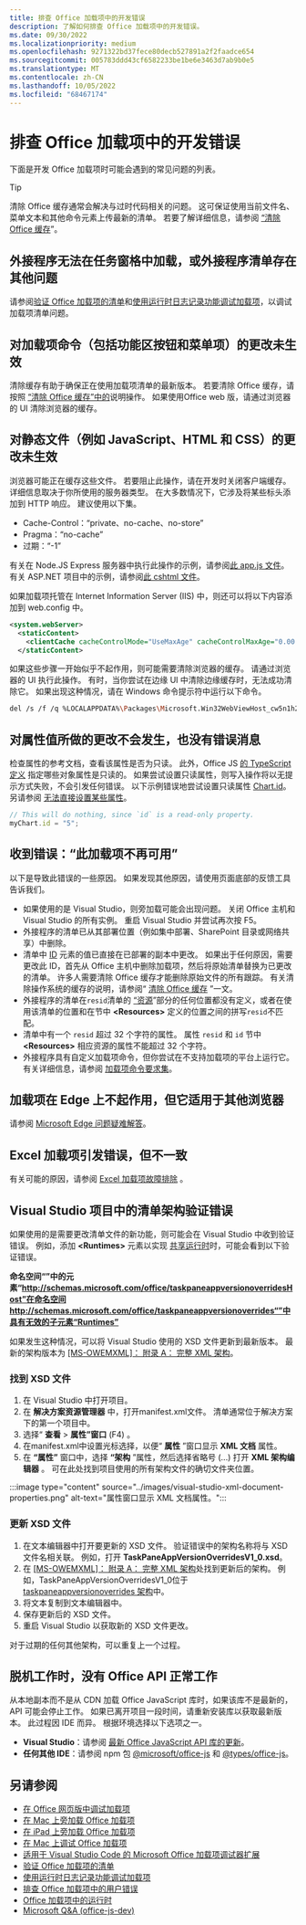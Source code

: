 ```yaml
---
title: 排查 Office 加载项中的开发错误
description: 了解如何排查 Office 加载项中的开发错误。
ms.date: 09/30/2022
ms.localizationpriority: medium
ms.openlocfilehash: 9271322bd37fece80decb527891a2f2faadce654
ms.sourcegitcommit: 005783ddd43cf6582233be1be6e3463d7ab9b0e5
ms.translationtype: MT
ms.contentlocale: zh-CN
ms.lasthandoff: 10/05/2022
ms.locfileid: "68467174"
---
```

# <a name="troubleshoot-development-errors-with-office-add-ins"></a>排查 Office 加载项中的开发错误

下面是开发 Office 加载项时可能会遇到的常见问题的列表。

> [!TIP]
> 清除 Office 缓存通常会解决与过时代码相关的问题。 这可保证使用当前文件名、菜单文本和其他命令元素上传最新的清单。 若要了解详细信息，请参阅 [“清除 Office 缓存](clear-cache.md)”。

## <a name="add-in-doesnt-load-in-task-pane-or-other-issues-with-the-add-in-manifest"></a>外接程序无法在任务窗格中加载，或外接程序清单存在其他问题

请参阅[验证 Office 加载项的清单](troubleshoot-manifest.md)和[使用运行时日志记录功能调试加载项](runtime-logging.md)，以调试加载项清单问题。

## <a name="changes-to-add-in-commands-including-ribbon-buttons-and-menu-items-do-not-take-effect"></a>对加载项命令（包括功能区按钮和菜单项）的更改未生效

清除缓存有助于确保正在使用加载项清单的最新版本。 若要清除 Office 缓存，请按照 [“清除 Office 缓存”中的](clear-cache.md)说明操作。 如果使用Office web 版，请通过浏览器的 UI 清除浏览器的缓存。

## <a name="changes-to-static-files-such-as-javascript-html-and-css-do-not-take-effect"></a>对静态文件（例如 JavaScript、HTML 和 CSS）的更改未生效

浏览器可能正在缓存这些文件。 若要阻止此操作，请在开发时关闭客户端缓存。 详细信息取决于你所使用的服务器类型。 在大多数情况下，它涉及将某些标头添加到 HTTP 响应。 建议使用以下集。

- Cache-Control：“private、no-cache、no-store”
- Pragma：“no-cache”
- 过期：“-1”

有关在 Node.JS Express 服务器中执行此操作的示例，请参阅[此 app.js 文件](https://github.com/OfficeDev/Office-Add-in-samples/tree/main/Samples/auth/Office-Add-in-NodeJS-SSO/Complete/app.js)。 有关 ASP.NET 项目中的示例，请参阅[此 cshtml 文件](https://github.com/OfficeDev/Office-Add-in-samples/tree/main/Samples/auth/Office-Add-in-ASPNET-SSO/Complete/Office-Add-in-ASPNET-SSO-WebAPI/Views/Shared/_Layout.cshtml)。

如果加载项托管在 Internet Information Server (IIS) 中，则还可以将以下内容添加到 web.config 中。

```xml
<system.webServer>
  <staticContent>
    <clientCache cacheControlMode="UseMaxAge" cacheControlMaxAge="0.00:00:00" cacheControlCustom="must-revalidate" />
  </staticContent>
```

如果这些步骤一开始似乎不起作用，则可能需要清除浏览器的缓存。 请通过浏览器的 UI 执行此操作。 有时，当你尝试在边缘 UI 中清除边缘缓存时，无法成功清除它。 如果出现这种情况，请在 Windows 命令提示符中运行以下命令。

```bash
del /s /f /q %LOCALAPPDATA%\Packages\Microsoft.Win32WebViewHost_cw5n1h2txyewy\AC\#!123\INetCache\
```

## <a name="changes-made-to-property-values-dont-happen-and-there-is-no-error-message"></a>对属性值所做的更改不会发生，也没有错误消息

检查属性的参考文档，查看该属性是否为只读。 此外，Office JS [的 TypeScript 定义](../develop/referencing-the-javascript-api-for-office-library-from-its-cdn.md) 指定哪些对象属性是只读的。 如果尝试设置只读属性，则写入操作将以无提示方式失败，不会引发任何错误。 以下示例错误地尝试设置只读属性 [Chart.id](/javascript/api/excel/excel.chart#excel-excel-chart-id-member)。另请参阅 [无法直接设置某些属性](../develop/application-specific-api-model.md#some-properties-cannot-be-set-directly)。

```js
// This will do nothing, since `id` is a read-only property.
myChart.id = "5";
```

## <a name="getting-error-this-add-in-is-no-longer-available"></a>收到错误：“此加载项不再可用”

以下是导致此错误的一些原因。 如果发现其他原因，请使用页面底部的反馈工具告诉我们。

- 如果使用的是 Visual Studio，则旁加载可能会出现问题。 关闭 Office 主机和 Visual Studio 的所有实例。 重启 Visual Studio 并尝试再次按 F5。
- 外接程序的清单已从其部署位置（例如集中部署、SharePoint 目录或网络共享）中删除。
- 清单中 [ID](/javascript/api/manifest/id) 元素的值已直接在已部署的副本中更改。 如果出于任何原因，需要更改此 ID，首先从 Office 主机中删除加载项，然后将原始清单替换为已更改的清单。 许多人需要清除 Office 缓存才能删除原始文件的所有跟踪。 有关清除操作系统的缓存的说明，请参阅“ [清除 Office 缓存](clear-cache.md) ”一文。
- 外接程序的清单在`resid`清单的 [“资源](/javascript/api/manifest/resources)”部分的任何位置都没有定义，或者在使用该清单的位置和在节中 **\<Resources\>** 定义的位置之间的拼写`resid`不匹配。
- 清单中有一个 `resid` 超过 32 个字符的属性。 属性 `resid` 和 `id` 节中 **\<Resources\>** 相应资源的属性不能超过 32 个字符。
- 外接程序具有自定义加载项命令，但你尝试在不支持加载项的平台上运行它。 有关详细信息，请参阅 [加载项命令要求集](/javascript/api/requirement-sets/common/add-in-commands-requirement-sets)。

## <a name="add-in-doesnt-work-on-edge-but-it-works-on-other-browsers"></a>加载项在 Edge 上不起作用，但它适用于其他浏览器

请参阅 [Microsoft Edge 问题疑难解答](../concepts/browsers-used-by-office-web-add-ins.md#troubleshoot-microsoft-edge-issues)。

## <a name="excel-add-in-throws-errors-but-not-consistently"></a>Excel 加载项引发错误，但不一致

有关可能的原因，请参阅 [Excel 加载项故障排除](../excel/excel-add-ins-troubleshooting.md) 。

## <a name="manifest-schema-validation-errors-in-visual-studio-projects"></a>Visual Studio 项目中的清单架构验证错误

如果使用的是需要更改清单文件的新功能，则可能会在 Visual Studio 中收到验证错误。 例如，添加 **\<Runtimes\>** 元素以实现 [共享运行时](runtimes.md#shared-runtime)时，可能会看到以下验证错误。

**命名空间“”中的元素“http://schemas.microsoft.com/office/taskpaneappversionoverridesHost”在命名空间http://schemas.microsoft.com/office/taskpaneappversionoverrides“”中具有无效的子元素“Runtimes”**

如果发生这种情况，可以将 Visual Studio 使用的 XSD 文件更新到最新版本。 最新的架构版本为 [[MS-OWEMXML]： 附录 A： 完整 XML 架构](/openspecs/office_file_formats/ms-owemxml/c6a06390-34b8-4b42-82eb-b28be12494a8)。

### <a name="locate-the-xsd-files"></a>找到 XSD 文件

1. 在 Visual Studio 中打开项目。
1. 在 **解决方案资源管理器** 中，打开manifest.xml文件。 清单通常位于解决方案下的第一个项目中。
1. 选择“ **查看** > **属性”窗口** (F4) 。
1. 在manifest.xml中设置光标选择，以便“ **属性** ”窗口显示 **XML 文档** 属性。
1. 在 **“属性”** 窗口中，选择 **“架构** ”属性，然后选择省略号 (...) 打开 **XML 架构编辑器** 。 可在此处找到项目使用的所有架构文件的确切文件夹位置。

:::image type="content" source="../images/visual-studio-xml-document-properties.png" alt-text="属性窗口显示 XML 文档属性。":::

### <a name="update-the-xsd-files"></a>更新 XSD 文件

1. 在文本编辑器中打开要更新的 XSD 文件。 验证错误中的架构名称将与 XSD 文件名相关联。 例如，打开 **TaskPaneAppVersionOverridesV1_0.xsd**。
1. 在 [[MS-OWEMXML]： 附录 A： 完整 XML 架构](/openspecs/office_file_formats/ms-owemxml/c6a06390-34b8-4b42-82eb-b28be12494a8)处找到更新后的架构。 例如，TaskPaneAppVersionOverridesV1_0位于 [taskpaneappversionoverrides 架构](/openspecs/office_file_formats/ms-owemxml/82e93ec5-de22-42a8-86e3-353c8336aa40)中。
1. 将文本复制到文本编辑器中。
1. 保存更新后的 XSD 文件。
1. 重启 Visual Studio 以获取新的 XSD 文件更改。

对于过期的任何其他架构，可以重复上一个过程。

## <a name="when-working-offline-no-office-apis-work"></a>脱机工作时，没有 Office API 正常工作

从本地副本而不是从 CDN 加载 Office JavaScript 库时，如果该库不是最新的，API 可能会停止工作。 如果已离开项目一段时间，请重新安装库以获取最新版本。 此过程因 IDE 而异。 根据环境选择以下选项之一。

- **Visual Studio**：请参阅 [最新 Office JavaScript API 库的更新](../develop/update-your-javascript-api-for-office-and-manifest-schema-version.md)。 
- **任何其他 IDE**：请参阅 npm 包 [@microsoft/office-js](https://www.npmjs.com/package/@microsoft/office-js) 和 [@types/office-js](https://www.npmjs.com/package/@types/office-js)。

## <a name="see-also"></a>另请参阅

- [在 Office 网页版中调试加载项](debug-add-ins-in-office-online.md)
- [在 Mac 上旁加载 Office 加载项](sideload-an-office-add-in-on-mac.md)  
- [在 iPad 上旁加载 Office 加载项](sideload-an-office-add-in-on-ipad.md)  
- [在 Mac 上调试 Office 加载项](debug-office-add-ins-on-ipad-and-mac.md)  
- [适用于 Visual Studio Code 的 Microsoft Office 加载项调试器扩展](debug-with-vs-extension.md)
- [验证 Office 加载项的清单](troubleshoot-manifest.md)
- [使用运行时日志记录功能调试加载项](runtime-logging.md)
- [排查 Office 加载项中的用户错误](testing-and-troubleshooting.md)
- [Office 加载项中的运行时](runtimes.md)
- [Microsoft Q&A (office-js-dev) ](/answers/topics/office-js-dev.html)
